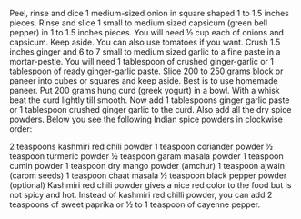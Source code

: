  Peel, rinse and dice 1 medium-sized onion in square shaped 1 to 1.5 inches pieces. Rinse and slice 1 small to medium sized capsicum (green bell pepper) in 1 to 1.5 inches pieces. You will need ½ cup each of onions and capsicum. Keep aside. You can also use tomatoes if you want.
 Crush 1.5 inches ginger and 6 to 7 small to medium sized garlic to a fine paste in a mortar-pestle. You will need 1 tablespoon of crushed ginger-garlic or 1 tablespoon of ready ginger-garlic paste.
 Slice 200 to 250 grams block or paneer into cubes or squares and keep aside. Best is to use homemade paneer.
 Put 200 grams hung curd (greek yogurt) in a bowl. With a whisk beat the curd lightly till smooth.
 Now add 1 tablespoons ginger garlic paste or 1 tablespoon crushed ginger garlic to the curd. Also add all the dry spice powders. Below you see the following Indian spice powders in clockwise order:

2 teaspoons kashmiri red chili powder
1 teaspoon coriander powder
½ teaspoon turmeric powder
½ teaspoon garam masala powder
1 teaspoon cumin powder
1 teaspoon dry mango powder (amchur)
1 teaspoon ajwain (carom seeds)
1 teaspoon chaat masala
½ teaspoon black pepper powder (optional)
Kashmiri red chili powder gives a nice red color to the food but is not spicy and hot. Instead of kashmiri red chilli powder, you can add 2 teaspoons of sweet paprika or ½ to 1 teaspoon of cayenne pepper.
